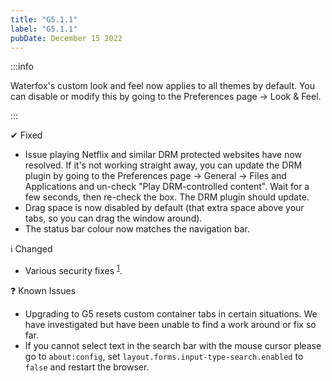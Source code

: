 ```yaml
---
title: "G5.1.1"
label: "G5.1.1"
pubDate: December 15 2022
---
```


:::info

Waterfox's custom look and feel now applies to all themes by default. You can disable or modify this by going to the Preferences page → Look & Feel.

:::

✔ Fixed

* Issue playing Netflix and similar DRM protected websites have now resolved. If it's not working straight away, you can update the DRM plugin by going to the Preferences page → General → Files and Applications and un-check "Play DRM-controlled content". Wait for a few seconds, then re-check the box. The DRM plugin should update.
* Drag space is now disabled by default (that extra space above your tabs, so you can drag the window around).
* The status bar colour now matches the navigation bar.

ℹ️ Changed

* Various security fixes <sup>[1](https://www.mozilla.org/en-US/security/advisories/mfsa2022-52/)</sup>.

❓ Known Issues

* Upgrading to G5 resets custom container tabs in certain situations. We have investigated but have been unable to find a work around or fix so far.
* If you cannot select text in the search bar with the mouse cursor please go to `about:config`, set `layout.forms.input-type-search.enabled` to `false` and restart the browser.
